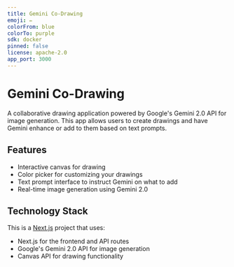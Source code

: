 ```yaml
---
title: Gemini Co-Drawing
emoji: ✏️
colorFrom: blue
colorTo: purple
sdk: docker
pinned: false
license: apache-2.0
app_port: 3000
---
```


# Gemini Co-Drawing

A collaborative drawing application powered by Google's Gemini 2.0 API for image generation. This app allows users to create drawings and have Gemini enhance or add to them based on text prompts.

## Features

- Interactive canvas for drawing
- Color picker for customizing your drawings
- Text prompt interface to instruct Gemini on what to add
- Real-time image generation using Gemini 2.0

## Technology Stack

This is a [Next.js](https://nextjs.org) project that uses:
- Next.js for the frontend and API routes
- Google's Gemini 2.0 API for image generation
- Canvas API for drawing functionality


